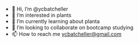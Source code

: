 - 👋 Hi, I’m @ycbatcheller
- 👀 I’m interested in plants
- 🌱 I’m currently learning about planta
- 💞️ I’m looking to collaborate on bootcamp studying
- 📫 How to reach me ycbatcheller@gmail.com

<!---
ycbatcheller/ycbatcheller is a ✨ special ✨ repository because its `README.md` (this file) appears on your GitHub profile.
You can click the Preview link to take a look at your changes.
--->
